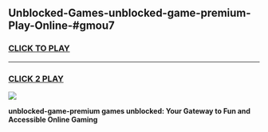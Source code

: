 
## Unblocked-Games-unblocked-game-premium-Play-Online-#gmou7
<h3>
<a href="https://premium.freeplayer.one?title=unblocked-game-premium&ref=27F">CLICK TO PLAY</a></h3>
<hr>

<h3>
<a href="https://premium.freeplayer.one?title=unblocked-game-premium&ref=27F">CLICK 2 PLAY</a>
  
</h3>

<a href="https://premium.freeplayer.one?title=unblocked-game-premium&ref=27F"><img src="https://clearcache.store/games.png"></a>


**unblocked-game-premium games unblocked: Your Gateway to Fun and Accessible Online Gaming**
